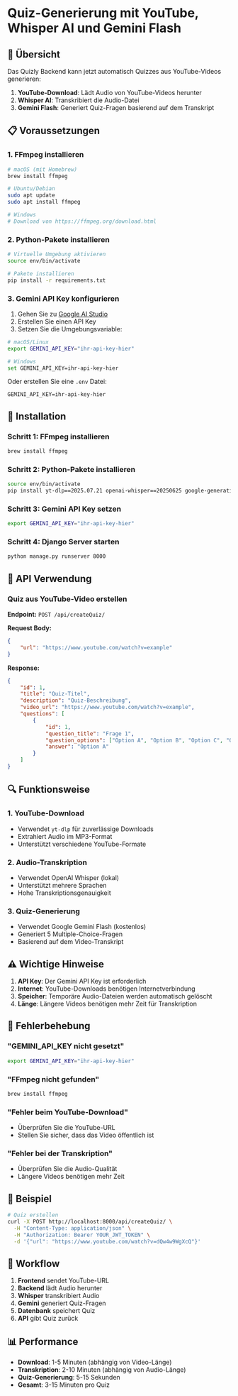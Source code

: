 # Quiz-Generierung mit YouTube, Whisper AI und Gemini Flash

## 🚀 Übersicht

Das Quizly Backend kann jetzt automatisch Quizzes aus YouTube-Videos generieren:

1. **YouTube-Download**: Lädt Audio von YouTube-Videos herunter
2. **Whisper AI**: Transkribiert die Audio-Datei
3. **Gemini Flash**: Generiert Quiz-Fragen basierend auf dem Transkript

## 📋 Voraussetzungen

### 1. FFmpeg installieren
```bash
# macOS (mit Homebrew)
brew install ffmpeg

# Ubuntu/Debian
sudo apt update
sudo apt install ffmpeg

# Windows
# Download von https://ffmpeg.org/download.html
```

### 2. Python-Pakete installieren
```bash
# Virtuelle Umgebung aktivieren
source env/bin/activate

# Pakete installieren
pip install -r requirements.txt
```

### 3. Gemini API Key konfigurieren

1. Gehen Sie zu [Google AI Studio](https://makersuite.google.com/app/apikey)
2. Erstellen Sie einen API Key
3. Setzen Sie die Umgebungsvariable:

```bash
# macOS/Linux
export GEMINI_API_KEY="ihr-api-key-hier"

# Windows
set GEMINI_API_KEY=ihr-api-key-hier
```

Oder erstellen Sie eine `.env` Datei:
```env
GEMINI_API_KEY=ihr-api-key-hier
```

## 🔧 Installation

### Schritt 1: FFmpeg installieren
```bash
brew install ffmpeg
```

### Schritt 2: Python-Pakete installieren
```bash
source env/bin/activate
pip install yt-dlp==2025.07.21 openai-whisper==20250625 google-generativeai==0.8.3 pydub==0.25.1
```

### Schritt 3: Gemini API Key setzen
```bash
export GEMINI_API_KEY="ihr-api-key-hier"
```

### Schritt 4: Django Server starten
```bash
python manage.py runserver 8000
```

## 📡 API Verwendung

### Quiz aus YouTube-Video erstellen

**Endpoint:** `POST /api/createQuiz/`

**Request Body:**
```json
{
    "url": "https://www.youtube.com/watch?v=example"
}
```

**Response:**
```json
{
    "id": 1,
    "title": "Quiz-Titel",
    "description": "Quiz-Beschreibung",
    "video_url": "https://www.youtube.com/watch?v=example",
    "questions": [
        {
            "id": 1,
            "question_title": "Frage 1",
            "question_options": ["Option A", "Option B", "Option C", "Option D"],
            "answer": "Option A"
        }
    ]
}
```

## 🔍 Funktionsweise

### 1. YouTube-Download
- Verwendet `yt-dlp` für zuverlässige Downloads
- Extrahiert Audio im MP3-Format
- Unterstützt verschiedene YouTube-Formate

### 2. Audio-Transkription
- Verwendet OpenAI Whisper (lokal)
- Unterstützt mehrere Sprachen
- Hohe Transkriptionsgenauigkeit

### 3. Quiz-Generierung
- Verwendet Google Gemini Flash (kostenlos)
- Generiert 5 Multiple-Choice-Fragen
- Basierend auf dem Video-Transkript

## ⚠️ Wichtige Hinweise

1. **API Key**: Der Gemini API Key ist erforderlich
2. **Internet**: YouTube-Downloads benötigen Internetverbindung
3. **Speicher**: Temporäre Audio-Dateien werden automatisch gelöscht
4. **Länge**: Längere Videos benötigen mehr Zeit für Transkription

## 🐛 Fehlerbehebung

### "GEMINI_API_KEY nicht gesetzt"
```bash
export GEMINI_API_KEY="ihr-api-key-hier"
```

### "FFmpeg nicht gefunden"
```bash
brew install ffmpeg
```

### "Fehler beim YouTube-Download"
- Überprüfen Sie die YouTube-URL
- Stellen Sie sicher, dass das Video öffentlich ist

### "Fehler bei der Transkription"
- Überprüfen Sie die Audio-Qualität
- Längere Videos benötigen mehr Zeit

## 📝 Beispiel

```bash
# Quiz erstellen
curl -X POST http://localhost:8000/api/createQuiz/ \
  -H "Content-Type: application/json" \
  -H "Authorization: Bearer YOUR_JWT_TOKEN" \
  -d '{"url": "https://www.youtube.com/watch?v=dQw4w9WgXcQ"}'
```

## 🔄 Workflow

1. **Frontend** sendet YouTube-URL
2. **Backend** lädt Audio herunter
3. **Whisper** transkribiert Audio
4. **Gemini** generiert Quiz-Fragen
5. **Datenbank** speichert Quiz
6. **API** gibt Quiz zurück

## 📊 Performance

- **Download**: 1-5 Minuten (abhängig von Video-Länge)
- **Transkription**: 2-10 Minuten (abhängig von Audio-Länge)
- **Quiz-Generierung**: 5-15 Sekunden
- **Gesamt**: 3-15 Minuten pro Quiz
